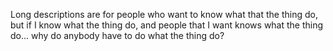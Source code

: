 Long descriptions are for people who want to know what that the thing do, but if I know what the thing do, and people that
I want knows what the thing do... why do anybody have to do what the thing do?